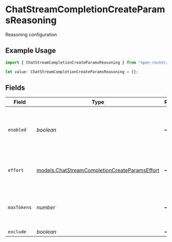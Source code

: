 # ChatStreamCompletionCreateParamsReasoning

Reasoning configuration

## Example Usage

```typescript
import { ChatStreamCompletionCreateParamsReasoning } from "open-router/models";

let value: ChatStreamCompletionCreateParamsReasoning = {};
```

## Fields

| Field                                                                                                | Type                                                                                                 | Required                                                                                             | Description                                                                                          |
| ---------------------------------------------------------------------------------------------------- | ---------------------------------------------------------------------------------------------------- | ---------------------------------------------------------------------------------------------------- | ---------------------------------------------------------------------------------------------------- |
| `enabled`                                                                                            | *boolean*                                                                                            | :heavy_minus_sign:                                                                                   | Enables reasoning with default settings. Only work for some models.                                  |
| `effort`                                                                                             | [models.ChatStreamCompletionCreateParamsEffort](../models/chatstreamcompletioncreateparamseffort.md) | :heavy_minus_sign:                                                                                   | OpenAI-style reasoning effort setting                                                                |
| `maxTokens`                                                                                          | *number*                                                                                             | :heavy_minus_sign:                                                                                   | non-OpenAI-style reasoning effort setting                                                            |
| `exclude`                                                                                            | *boolean*                                                                                            | :heavy_minus_sign:                                                                                   | N/A                                                                                                  |